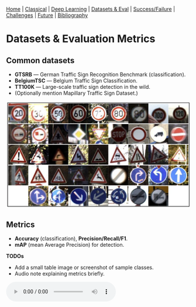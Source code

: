[Home](index.md) | [Classical](classical.md) | [Deep Learning](deep-learning.md) | [Datasets & Eval](datasets.md) | [Success/Failure](successes-failures.md) | [Challenges](challenges.md) | [Future](future.md) | [Bibliography](bibliography.md)


# Datasets & Evaluation Metrics

## Common datasets
- **GTSRB** — German Traffic Sign Recognition Benchmark (classification).
- **BelgiumTSC** — Belgium Traffic Sign Classification.
- **TT100K** — Large-scale traffic sign detection in the wild.
- (Optionally mention Mapillary Traffic Sign Dataset.)

![GTSRB Samples](assets/images/gtsrb-samples.jpg)

## Metrics
- **Accuracy** (classification), **Precision/Recall/F1**.
- **mAP** (mean Average Precision) for detection.

**TODOs**
- Add a small table image or screenshot of sample classes.
- Audio note explaining metrics briefly.

<audio controls src="assets/audio/datasets.mp3">Your browser does not support audio.</audio>
